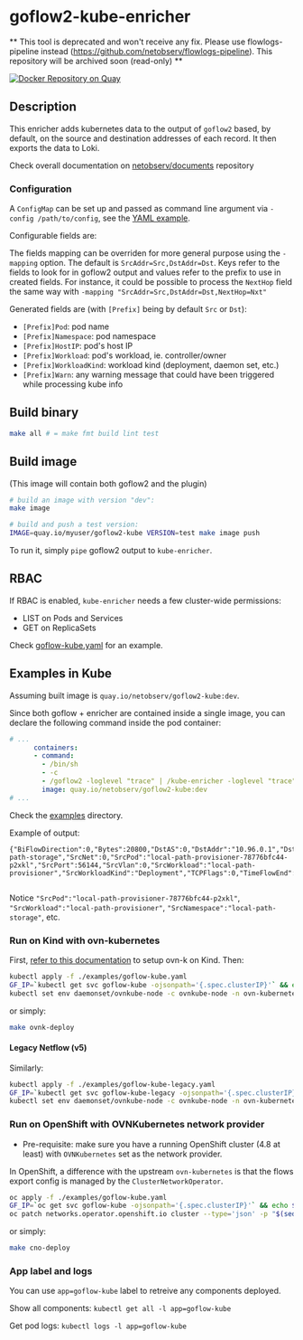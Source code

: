 # goflow2-kube-enricher

** This tool is deprecated and won't receive any fix. Please use flowlogs-pipeline instead (https://github.com/netobserv/flowlogs-pipeline). This repository will be archived soon (read-only) **

[![Docker Repository on Quay](https://quay.io/repository/netobserv/goflow2-kube/status "Docker Repository on Quay")](https://quay.io/repository/netobserv/goflow2-kube)

## Description

This enricher adds kubernetes data to the output of `goflow2` based, by default, on the source and destination addresses of each record. It then exports the data to Loki.

Check overall documentation on [netobserv/documents](https://github.com/netobserv/documents) repository

### Configuration

A `ConfigMap` can be set up and passed as command line argument via `-config /path/to/config`, see the [YAML example](./examples/goflow-kube.yaml).

Configurable fields are:

The fields mapping can be overriden for more general purpose using the `-mapping` option. The default is `SrcAddr=Src,DstAddr=Dst`. Keys refer to the fields to look for in goflow2 output and values refer to the prefix to use in created fields. For instance, it could be possible to process the `NextHop` field the same way with `-mapping "SrcAddr=Src,DstAddr=Dst,NextHop=Nxt"`

Generated fields are (with `[Prefix]` being by default `Src` or `Dst`):

- `[Prefix]Pod`: pod name
- `[Prefix]Namespace`: pod namespace
- `[Prefix]HostIP`: pod's host IP
- `[Prefix]Workload`: pod's workload, ie. controller/owner
- `[Prefix]WorkloadKind`: workload kind (deployment, daemon set, etc.)
- `[Prefix]Warn`: any warning message that could have been triggered while processing kube info

## Build binary

```bash
make all # = make fmt build lint test
```

## Build image

(This image will contain both goflow2 and the plugin)

```bash
# build an image with version "dev":
make image

# build and push a test version:
IMAGE=quay.io/myuser/goflow2-kube VERSION=test make image push
```

To run it, simply `pipe` goflow2 output to `kube-enricher`.

## RBAC

If RBAC is enabled, `kube-enricher` needs a few cluster-wide permissions:
- LIST on Pods and Services
- GET on ReplicaSets

Check [goflow-kube.yaml](./examples/goflow-kube.yaml) for an example.

## Examples in Kube

Assuming built image is `quay.io/netobserv/goflow2-kube:dev`.

Since both goflow + enricher are contained inside a single image, you can declare the following command inside the pod container:

```yaml
# ...
      containers:
      - command:
        - /bin/sh
        - -c
        - /goflow2 -loglevel "trace" | /kube-enricher -loglevel "trace"
        image: quay.io/netobserv/goflow2-kube:dev
# ...
```

Check the [examples](./examples) directory.

Example of output:

```
{"BiFlowDirection":0,"Bytes":20800,"DstAS":0,"DstAddr":"10.96.0.1","DstMac":"0a:58:0a:f4:00:01","DstNet":0,"DstPort":443,"DstVlan":0,"EgressVrfID":0,"Etype":2048,"EtypeName":"IPv4","ForwardingStatus":0,"FragmentId":0,"FragmentOffset":0,"IPTTL":0,"IPTos":0,"IPv6FlowLabel":0,"IcmpCode":0,"IcmpName":"","IcmpType":0,"InIf":12,"IngressVrfID":0,"NextHop":"","NextHopAS":0,"OutIf":0,"Packets":400,"Proto":6,"ProtoName":"TCP","SamplerAddress":"10.244.0.2","SamplingRate":0,"SequenceNum":577,"SrcAS":0,"SrcAddr":"10.244.0.5","SrcHostIP":"10.89.0.2","SrcMac":"0a:58:0a:f4:00:05","SrcNamespace":"local-path-storage","SrcNet":0,"SrcPod":"local-path-provisioner-78776bfc44-p2xkl","SrcPort":56144,"SrcVlan":0,"SrcWorkload":"local-path-provisioner","SrcWorkloadKind":"Deployment","TCPFlags":0,"TimeFlowEnd":0,"TimeFlowStart":0,"TimeReceived":1628419398,"Type":"IPFIX","VlanId":0}


```

Notice `"SrcPod":"local-path-provisioner-78776bfc44-p2xkl"`, `"SrcWorkload":"local-path-provisioner"`, `"SrcNamespace":"local-path-storage"`, etc.

### Run on Kind with ovn-kubernetes

First, [refer to this documentation](https://github.com/ovn-org/ovn-kubernetes/blob/master/docs/kind.md) to setup ovn-k on Kind.
Then:

```bash
kubectl apply -f ./examples/goflow-kube.yaml
GF_IP=`kubectl get svc goflow-kube -ojsonpath='{.spec.clusterIP}'` && echo $GF_IP
kubectl set env daemonset/ovnkube-node -c ovnkube-node -n ovn-kubernetes OVN_IPFIX_TARGETS="$GF_IP:2055"
```

or simply:

```bash
make ovnk-deploy
```

#### Legacy Netflow (v5)

Similarly:

```bash
kubectl apply -f ./examples/goflow-kube-legacy.yaml
GF_IP=`kubectl get svc goflow-kube-legacy -ojsonpath='{.spec.clusterIP}'` && echo $GF_IP
kubectl set env daemonset/ovnkube-node -c ovnkube-node -n ovn-kubernetes OVN_NETFLOW_TARGETS="$GF_IP:2056"
```

### Run on OpenShift with OVNKubernetes network provider

- Pre-requisite: make sure you have a running OpenShift cluster (4.8 at least) with `OVNKubernetes` set as the network provider.

In OpenShift, a difference with the upstream `ovn-kubernetes` is that the flows export config is managed by the `ClusterNetworkOperator`.

```bash
oc apply -f ./examples/goflow-kube.yaml
GF_IP=`oc get svc goflow-kube -ojsonpath='{.spec.clusterIP}'` && echo $GF_IP
oc patch networks.operator.openshift.io cluster --type='json' -p "$(sed -e "s/GF_IP/$GF_IP/" examples/net-cluster-patch.json)"
```
or simply:

```bash
make cno-deploy
```

### App label and logs
You can use `app=goflow-kube` label to retreive any components deployed. 

Show all components:
`kubectl get all -l app=goflow-kube`

Get pod logs:
`kubectl logs -l app=goflow-kube`
